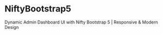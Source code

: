 # NiftyBootstrap5
Dynamic Admin Dashboard UI with Nifty Bootstrap 5 | Responsive &amp; Modern Design
